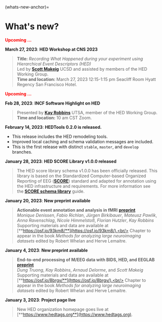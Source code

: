 (whats-new-anchor)=
# What's new?

<div>
<span style="color:red;font-weight:bold;">Upcoming ...</span>
</div>
 
**March 27, 2023**: **HED Workshop at CNS 2023**   
> **Title:** *Recording What Happened during your experiment using Hierarchical Event Descriptors (HED)*   
> Led by [**Scott Makeig**](https://sccn.ucsd.edu/~scott/) UCSD and assisted by members of the HED Working Group.    
> **Time and location:** March 27, 2023 12:15-1:15 pm Seacliff Room  Hyatt Regency San Francisco Hotel.   

<div>
<span style="color:red;font-weight:bold;">Upcoming ...</span>
</div>

**Feb 28, 2023**: **INCF Software Highlight on HED**   
> Presented by [**Kay Robbins**](https://www.utsa.edu/sciences/computer-science/faculty/KayRobbins.html) UTSA, 
> member of the HED Working Group.      
> **Time and location:** 10 am CST Zoom.     

**February 14, 2023**: **HEDTools 0.2.0 is released.**  
- This release includes the HED remodeling tools.   
- Improved local caching and schema validation messages are included.   
- This is the first release with distinct `stable`, `master`, and `develop` branches.

**January 28, 2023**: **HED SCORE Library v1.0.0 released**<br/>
> The HED score library schema v1.0.0 has been officially released.
> This library is based on the Standardized Computer-based Organized Reporting of EEG
> ([**SCORE**](https://pubmed.ncbi.nlm.nih.gov/28838815/)) standard and adapted for
> annotation using the HED infrastructure and requirements. 
> For more information see the [**SCORE schema library**](https://hed-schemas.readthedocs.io/en/latest/hed_score_library.html) guide.

**January 20, 2023**: **New preprint available**<br/>

> **Actionable event annotation and analysis in fMRI** [**preprint**](https://osf.io/h7puk)<br/>
> *Monique Denissen*, *Fabio Richlan*, *Jürgen Birkibauer*, *Mateusz Pawlik*, *Anna Ravenschlag*, *Nicole Himmelstoß*, *Florian Hutzler*, *Kay Robbins*<br/>
> Supporting materials and data are available at [**https://osf.io/93km8/**](https://osf.io/93km8/).<br/>
> Chapter to appear in the book *Methods for analyzing large neuroimaging datasets*
edited by Robert Whelan and Herve Lemaitre.

**January 4, 2023**: **New preprint available**<br/>

> **End-to-end processing of M/EEG data with BIDS, HED, and EEGLAB** [**preprint**](https://osf.io/h7puk)<br/>
> *Dung Truong*, *Kay Robbins*, *Arnaud Delorme*, and *Scott Makeig*</br>
> Supporting materials and data are available at [**https://osf.io/8brgv/**](https://osf.io/8brgv/).<br/>
> Chapter to appear in the book *Methods for analyzing large neuroimaging datasets*
edited by Robert Whelan and Herve Lemaitre.

**January 3, 2023**: **Project page live**<br/>

>New HED organization homepage goes live at [**https://www.hedtags.org**](https://www.hedtags.org).